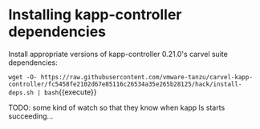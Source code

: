 # Installing kapp-controller dependencies

Install appropriate versions of kapp-controller 0.21.0's
carvel suite dependencies:

`wget -O- https://raw.githubusercontent.com/vmware-tanzu/carvel-kapp-controller/fc5458fe2102d67e85116c26534a35e265b28125/hack/install-deps.sh | bash`{{execute}}


TODO: some kind of watch so that they know when kapp ls starts succeeding... 

